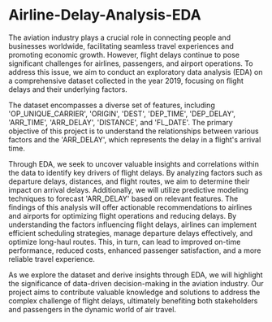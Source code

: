 # Airline-Delay-Analysis-EDA
The aviation industry plays a crucial role in connecting people and businesses worldwide, facilitating seamless travel experiences and promoting economic growth. However, flight delays continue to pose significant challenges for airlines, passengers, and airport operations. To address this issue, we aim to conduct an exploratory data analysis (EDA) on a comprehensive dataset collected in the year 2019, focusing on flight delays and their underlying factors.

The dataset encompasses a diverse set of features, including 'OP_UNIQUE_CARRIER', 'ORIGIN', 'DEST', 'DEP_TIME', 'DEP_DELAY', 'ARR_TIME', 'ARR_DELAY', 'DISTANCE', and 'FL_DATE'. The primary objective of this project is to understand the relationships between various factors and the 'ARR_DELAY', which represents the delay in a flight's arrival time.

Through EDA, we seek to uncover valuable insights and correlations within the data to identify key drivers of flight delays. By analyzing factors such as departure delays, distances, and flight routes, we aim to determine their impact on arrival delays. Additionally, we will utilize predictive modeling techniques to forecast 'ARR_DELAY' based on relevant features.
The findings of this analysis will offer actionable recommendations to airlines and airports for optimizing flight operations and reducing delays. By understanding the factors influencing flight delays, airlines can implement efficient scheduling strategies, manage departure delays effectively, and optimize long-haul routes. This, in turn, can lead to improved on-time performance, reduced costs, enhanced passenger satisfaction, and a more reliable travel experience.

As we explore the dataset and derive insights through EDA, we will highlight the significance of data-driven decision-making in the aviation industry. Our project aims to contribute valuable knowledge and solutions to address the complex challenge of flight delays, ultimately benefiting both stakeholders and passengers in the dynamic world of air travel.
